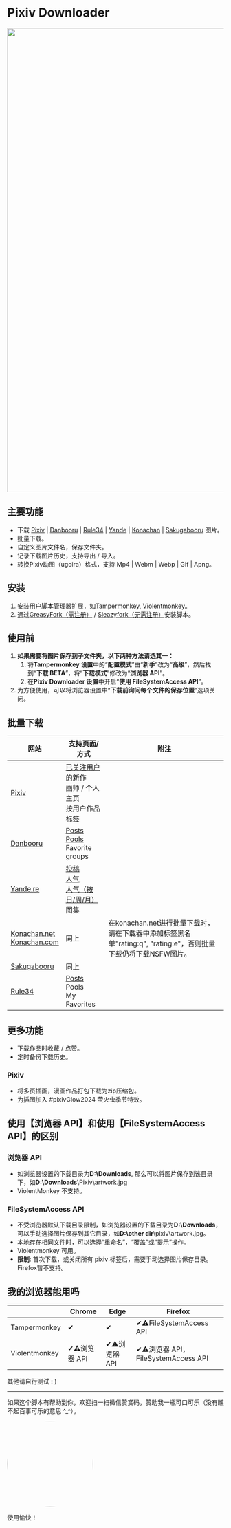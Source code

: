 # Pixiv Downloader

<img width='1080' src = 'https://p.sda1.dev/19/c6a3e925e3d274972c1b20c7831762cc/output-90.webp' />

## 主要功能

- 下载 [Pixiv](https://www.pixiv.net) | [Danbooru](https://danbooru.donmai.us/) | [Rule34](https://rule34.xxx/) | [Yande](https://yande.re/post) | [Konachan](https://konachan.net/) | [Sakugabooru](https://www.sakugabooru.com/) 图片。
- 批量下载。
- 自定义图片文件名，保存文件夹。
- 记录下载图片历史，支持导出 / 导入。
- 转换Pixiv动图（ugoira）格式，支持 Mp4 | Webm | Webp | Gif | Apng。

## 安装

1. 安装用户脚本管理器扩展，如[Tampermonkey](https://tampermonkey.net/), [Violentmonkey](https://violentmonkey.github.io/)。
2. 通过[GreasyFork（需注册）](https://greasyfork.org/zh-CN/scripts/432150-pixiv-downloader) / [Sleazyfork（无需注册）](https://sleazyfork.org/zh-CN/scripts/432150-pixiv-downloader)安装脚本。

## 使用前

1. **如果需要将图片保存到子文件夹，以下两种方法请选其一：**
   1. 将**Tampermonkey 设置**中的“**配置模式**”由“**新手**”改为“**高级**”，然后找到“**下载 BETA**”，将“**下载模式**”修改为“**浏览器 API**”。
   2. 在**Pixiv Downloader 设置**中开启“**使用 FileSystemAccess API**”。
2. 为方便使用，可以将浏览器设置中“**下载前询问每个文件的保存位置**”选项关闭。

## 批量下载

| 网站                                                                           | 支持页面/方式                                                                                                                                                                | 附注                                                                                                           |
| ------------------------------------------------------------------------------ | ---------------------------------------------------------------------------------------------------------------------------------------------------------------------------- | -------------------------------------------------------------------------------------------------------------- |
| [Pixiv](https://www.pixiv.net)                                                 | [已关注用户的新作](https://www.pixiv.net/bookmark_new_illust.php)<br>画师 / 个人主页<br>按用户作品标签                                                                       |                                                                                                                |
| [Danbooru](https://danbooru.donmai.us/)                                        | [Posts](https://danbooru.donmai.us/posts)<br>[Pools](https://danbooru.donmai.us/pools/gallery)<br>Favorite groups                                                            |                                                                                                                |
| [Yande.re](https://yande.re/post)                                              | [投稿](https://yande.re/post)<br>[人气](https://yande.re/post/popular_recent)<br>[人气（按日/周/月）](https://yande.re/post/popular_by_day?day=10&month=2&year=2025)<br>图集 |                                                                                                                |
| [Konachan.net](https://konachan.net/)<br>[Konachan.com](https://konachan.com/) | 同上                                                                                                                                                                         | 在konachan.net进行批量下载时，请在下载器中添加标签黑名单"rating:q", "rating:e"，否则批量下载仍将下载NSFW图片。 |
| [Sakugabooru](https://www.sakugabooru.com/)                                    | 同上                                                                                                                                                                         |                                                                                                                |
| [Rule34](https://rule34.xxx/)                                                  | [Posts](https://rule34.xxx/index.php?page=post&s=list&tags=all)<br>Pools<br>My Favorites                                                                                     |                                                                                                                |

## 更多功能

- 下载作品时收藏 / 点赞。
- 定时备份下载历史。

### Pixiv

- 将多页插画，漫画作品打包下载为zip压缩包。
- 为插图加入 #pixivGlow2024 萤火虫季节特效。

## 使用【浏览器 API】和使用【FileSystemAccess API】的区别

### 浏览器 API

- 如浏览器设置的下载目录为**D:\Downloads**, 那么可以将图片保存到该目录下，如**D:\Downloads**\Pixiv\artwork.jpg
- ViolentMonkey 不支持。

### FileSystemAccess API

- 不受浏览器默认下载目录限制，如浏览器设置的下载目录为**D:\Downloads**，可以手动选择图片保存到其它目录，如**D:\other dir**\pixiv\artwork.jpg。
- 本地存在相同文件时，可以选择“重命名”，“覆盖”或“提示”操作。
- Violentmonkey 可用。
- **限制**: 首次下载，或关闭所有 pixiv 标签后，需要手动选择图片保存目录。Firefox暂不支持。

## 我的浏览器能用吗

|               | Chrome         | Edge           | Firefox                              |
| ------------- | -------------- | -------------- | ------------------------------------ |
| Tampermonkey  | ✔             | ✔             | ✔⚠️FileSystemAccess API             |
| Violentmonkey | ✔⚠️浏览器 API | ✔⚠️浏览器 API | ✔⚠️浏览器 API，FileSystemAccess API |

其他请自行测试 : )

---

如果这个脚本有帮助到你，欢迎扫一扫微信赞赏码，赞助我一瓶可口可乐（没有瞧不起百事可乐的意思 ^\_^）。

<img width='200' style="border-radius: 50%;" src = 'https://s3.bmp.ovh/imgs/2022/11/11/85885dd73ebf6ad5.png' />

使用愉快！
